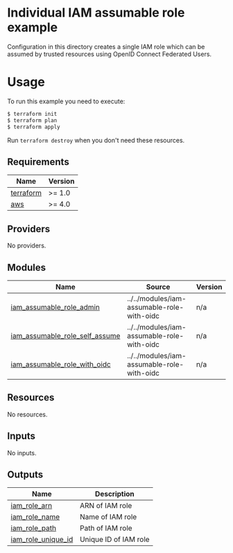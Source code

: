 # Individual IAM assumable role example

Configuration in this directory creates a single IAM role which can be assumed by trusted resources using OpenID Connect Federated Users.

# Usage

To run this example you need to execute:

```bash
$ terraform init
$ terraform plan
$ terraform apply
```

Run `terraform destroy` when you don't need these resources.

<!-- BEGINNING OF PRE-COMMIT-TERRAFORM DOCS HOOK -->
## Requirements

| Name | Version |
|------|---------|
| <a name="requirement_terraform"></a> [terraform](#requirement\_terraform) | >= 1.0 |
| <a name="requirement_aws"></a> [aws](#requirement\_aws) | >= 4.0 |

## Providers

No providers.

## Modules

| Name | Source | Version |
|------|--------|---------|
| <a name="module_iam_assumable_role_admin"></a> [iam\_assumable\_role\_admin](#module\_iam\_assumable\_role\_admin) | ../../modules/iam-assumable-role-with-oidc | n/a |
| <a name="module_iam_assumable_role_self_assume"></a> [iam\_assumable\_role\_self\_assume](#module\_iam\_assumable\_role\_self\_assume) | ../../modules/iam-assumable-role-with-oidc | n/a |
| <a name="module_iam_assumable_role_with_oidc"></a> [iam\_assumable\_role\_with\_oidc](#module\_iam\_assumable\_role\_with\_oidc) | ../../modules/iam-assumable-role-with-oidc | n/a |

## Resources

No resources.

## Inputs

No inputs.

## Outputs

| Name | Description |
|------|-------------|
| <a name="output_iam_role_arn"></a> [iam\_role\_arn](#output\_iam\_role\_arn) | ARN of IAM role |
| <a name="output_iam_role_name"></a> [iam\_role\_name](#output\_iam\_role\_name) | Name of IAM role |
| <a name="output_iam_role_path"></a> [iam\_role\_path](#output\_iam\_role\_path) | Path of IAM role |
| <a name="output_iam_role_unique_id"></a> [iam\_role\_unique\_id](#output\_iam\_role\_unique\_id) | Unique ID of IAM role |
<!-- END OF PRE-COMMIT-TERRAFORM DOCS HOOK -->
